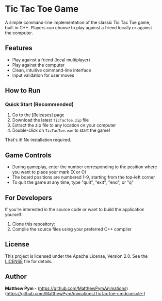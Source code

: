 # Tic Tac Toe Game

A simple command-line implementation of the classic Tic Tac Toe game, built in C++. Players can choose to play against a friend locally or against the computer.

## Features

- Play against a friend (local multiplayer)
- Play against the computer
- Clean, intuitive command-line interface
- Input validation for user moves

## How to Run

### Quick Start (Recommended)

1. Go to the [Releases] page
2. Download the latest `TicTacToe.zip` file
3. Extract the zip file to any location on your computer
4. Double-click on `TicTacToe.exe` to start the game!

That's it! No installation required.

## Game Controls

- During gameplay, enter the number corresponding to the position where you want to place your mark (X or O)
- The board positions are numbered 1-9, starting from the top-left corner
- To quit the game at any time, type "quit", "exit", "end", or "q"

## For Developers

If you're interested in the source code or want to build the application yourself:

1. Clone this repository:
2. Compile the source files using your preferred C++ compiler

## License

This project is licensed under the Apache License, Version 2.0. See the [LICENSE](LICENSE) file for details.

## Author

**Matthew Pym** - (https://github.com/MatthewPymAnimations)(https://github.com/MatthewPymAnimations/TicTacToe-cmdconsole-)
